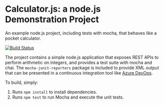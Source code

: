 Calculator.js: a node.js Demonstration Project
==============================================
An example node.js project, including tests with mocha, that behaves like
a pocket calculator.

[![Build Status](https://dev.azure.com/johanfandriks/Integrating%20External%20Source%20Control%20with%20Azure%20Pipelines/_apis/build/status/bfajo0.calculator?branchName=master)](https://dev.azure.com/johanfandriks/Integrating%20External%20Source%20Control%20with%20Azure%20Pipelines/_build/latest?definitionId=9&branchName=master)  

The project contains a simple node.js application that exposes REST APIs
to perform arithmetic on integers, and provides a test suite with mocha
and chai.  The `mocha-junit-reporters` package is included to provide XML
output that can be presented in a continuous integration tool like
[Azure DevOps](https://azure.com/devops).

To build, simply:

1. Runs `npm install` to install dependencies.
2. Runs `npm test` to run Mocha and execute the unit tests.

